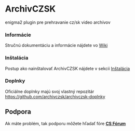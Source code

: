 ArchivCZSK
==========
enigma2 plugin pre prehravanie cz/sk video archívov

### Informácie
Stručnú dokumentáciu a informácie nájdete vo [Wiki](https://github.com/archivczsk/archivczsk/wiki)

### Inštalácia
Postup ako nainštalovať ArchivCZSK nájdete v sekcii [Inštalácia](https://github.com/archivczsk/archivczsk/wiki/Inštalácia)

### Doplnky
Oficiálne doplnky majú svoj vlastný repozitár https://github.com/archivczsk/archivczsk-doplnky

## Podpora
Ak máte problém, tak podporu môžete hľadať fóre [**CS Fórum**](https://cs-forum.eu/viewforum.php?f=58)
